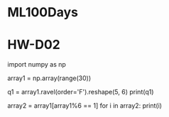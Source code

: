 # ML100Days
# HW-D02
import numpy as np

array1 = np.array(range(30))

q1 = array1.ravel(order='F').reshape(5, 6)
print(q1)

array2 = array1[array1%6 == 1]
for i in array2:
    print(i)

